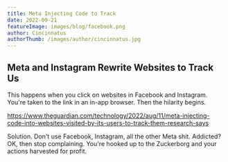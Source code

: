 ```yaml
---
title: Meta Injecting Code to Track
date: 2022-09-21
featureImage: images/blog/facebook.png
author: Cincinnatus
authorThumb: /images/author/cincinnatus.jpg
---
```


## Meta and Instagram Rewrite Websites to Track Us

This happens when you click on websites in Facebook and Instagram. You're taken to the link in an in-app browser. Then the hilarity begins.

https://www.theguardian.com/technology/2022/aug/11/meta-injecting-code-into-websites-visited-by-its-users-to-track-them-research-says

Solution. Don't use Facebook, Instagram, all the other Meta shit. Addicted? OK, then stop complaining. You're hooked up to the Zuckerborg and your actions harvested for profit.